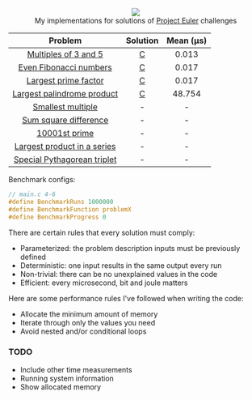 <p align="center">
  <a href="https://projecteuler.net">
    <img src="https://projecteuler.net/images/clipart/euler_portrait.png">
  </a>
  <br>My implementations for solutions of <a href="https://projecteuler.net">Project Euler</a> challenges</br>
</p>

| Problem                                                           | Solution                                                                                | Mean (μs) |
| :---------------------------------------------------------------: | :-------------------------------------------------------------------------------------: | :-------: |
| [Multiples of 3 and 5](https://projecteuler.net/problem=1)        | [C](https://github.com/KimTisott/ProjectEuler-Solutions/blob/main/Solutions/problem1.c) | 0.013     |
| [Even Fibonacci numbers](https://projecteuler.net/problem=2)      | [C](https://github.com/KimTisott/ProjectEuler-Solutions/blob/main/Solutions/problem2.c) | 0.017     |
| [Largest prime factor](https://projecteuler.net/problem=3)        | [C](https://github.com/KimTisott/ProjectEuler-Solutions/blob/main/Solutions/problem3.c) | 0.017     |
| [Largest palindrome product](https://projecteuler.net/problem=4)  | [C](https://github.com/KimTisott/ProjectEuler-Solutions/blob/main/Solutions/problem4.c) | 48.754    |
| [Smallest multiple](https://projecteuler.net/problem=5)           | - | - |
| [Sum square difference](https://projecteuler.net/problem=6)       | - | - |
| [10001st prime](https://projecteuler.net/problem=7)               | - | - |
| [Largest product in a series](https://projecteuler.net/problem=8) | - | - |
| [Special Pythagorean triplet](https://projecteuler.net/problem=9) | - | - |

Benchmark configs:
```c
// main.c 4-6
#define BenchmarkRuns 1000000
#define BenchmarkFunction problemX
#define BenchmarkProgress 0
```

There are certain rules that every solution must comply:
- Parameterized: the problem description inputs must be previously defined
- Deterministic: one input results in the same output every run
- Non-trivial: there can be no unexplained values in the code
- Efficient: every microsecond, bit and joule matters

Here are some performance rules I've followed when writing the code:
- Allocate the minimum amount of memory
- Iterate through only the values you need
- Avoid nested and/or conditional loops

### TODO

- Include other time measurements
- Running system information
- Show allocated memory
